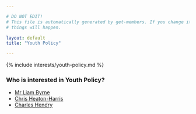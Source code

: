 ```yaml
---

# DO NOT EDIT!
# This file is automatically generated by get-members. If you change it, bad
# things will happen.

layout: default
title: "Youth Policy"

---
```


{% include interests/youth-policy.md %}

### Who is interested in Youth Policy?


* [Mr Liam Byrne](/members/mr-liam-byrne.html)
* [Chris Heaton-Harris](/members/chris-heaton-harris.html)
* [Charles Hendry](/members/charles-hendry.html)
